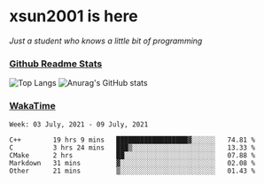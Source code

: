 # xsun2001 is here

*Just a student who knows a little bit of programming*

### [Github Readme Stats](https://github.com/anuraghazra/github-readme-stats)

![Top Langs](https://github-readme-stats.vercel.app/api/top-langs/?username=xsun2001&layout=compact&theme=radical) ![Anurag's GitHub stats](https://github-readme-stats.vercel.app/api?username=xsun2001&show_icons=true&theme=radical)

### [WakaTime](https://wakatime.com)

<!--START_SECTION:waka-->
```text
Week: 03 July, 2021 - 09 July, 2021

C++        19 hrs 9 mins   ██████████████████▓░░░░░░   74.81 % 
C          3 hrs 24 mins   ███▒░░░░░░░░░░░░░░░░░░░░░   13.33 % 
CMake      2 hrs           ██░░░░░░░░░░░░░░░░░░░░░░░   07.88 % 
Markdown   31 mins         ▓░░░░░░░░░░░░░░░░░░░░░░░░   02.08 % 
Other      21 mins         ▒░░░░░░░░░░░░░░░░░░░░░░░░   01.43 % 
```
<!--END_SECTION:waka-->
